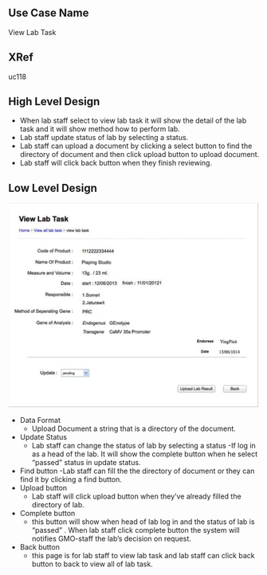 Use Case Name
-------------
View Lab Task

XRef
----
uc118

High Level Design
-----------------
* When lab staff select to view lab task it will show the detail of the lab task and it will show method how to perform lab.
* Lab staff update status of lab by selecting a status.
* Lab staff can upload a document by clicking a select button to find the directory of document and then click upload button to upload document.
* Lab staff will click back button when they finish reviewing.



Low Level Design
----------------

![Screenshot](images/ds118-ViewLabTask.png)

* Data Format
  - Upload Document a string that is a directory of the document.
* Update Status
	- Lab staff can change the status of lab by selecting a status
	-If log in as a head of the lab. It will show the complete button when he select “passed” status in update status.
* Find button
	-Lab staff can fill the the directory of document or they can find it by clicking a find button.
* Upload button
  - Lab staff will click upload button when they’ve already filled the directory of lab.	
* Complete button
	- this button will show when head of lab log in and the status of lab is “passed” . When lab staff click  complete button the system will notifies GMO-staff the lab’s decision on request.
* Back button
  - this page is for lab staff to view lab task and lab staff can click back button to back to view all of lab task.
